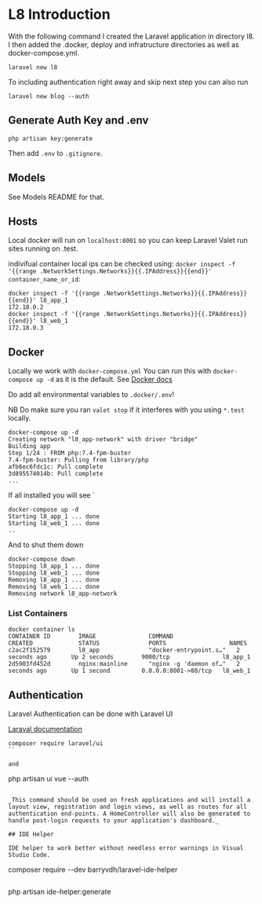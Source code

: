 # L8 Introduction

With the following command I created the Laravel application in directory l8. I then added the .docker, deploy and infratructure directories as well as docker-compose.yml.

```
laravel new l8
```

To including authentication right away and skip next step you can also run

```
laravel new blog --auth
```

## Generate Auth Key and .env

```
php artisan key:generate  
```

Then add `.env` to `.gitignore`.

## Models

See Models README for that.

## Hosts

Local docker will run on `localhost:8001` so you can keep Laravel Valet run sites running on .test.

indivifual container local ips can be checked using: `docker inspect -f '{{range .NetworkSettings.Networks}}{{.IPAddress}}{{end}}' container_name_or_id`:

```
docker inspect -f '{{range .NetworkSettings.Networks}}{{.IPAddress}}{{end}}' l8_app_1
172.18.0.2
docker inspect -f '{{range .NetworkSettings.Networks}}{{.IPAddress}}{{end}}' l8_web_1
172.18.0.3
```

## Docker

Locally we work with `docker-compose.yml` You can run this with `docker-compose up -d` as it is the default. See [Docker docs](https://docs.docker.com/compose/)

Do add all environmental variables to `.docker/.env`!

NB Do make sure you ran `valet stop` if it interferes with you using `*.test` locally.

```
docker-compose up -d
Creating network "l8_app-network" with driver "bridge"
Building app
Step 1/24 : FROM php:7.4-fpm-buster
7.4-fpm-buster: Pulling from library/php
afb6ec6fdc1c: Pull complete
3d895574014b: Pull complete
...
```

If all installed you will see
`
```
docker-compose up -d
Starting l8_app_1 ... done
Starting l8_web_1 ... done
..
```

And to shut them down

```
docker-compose down 
Stopping l8_app_1 ... done
Stopping l8_web_1 ... done
Removing l8_app_1 ... done
Removing l8_web_1 ... done
Removing network l8_app-network
```


### List Containers

```
docker container ls 
CONTAINER ID        IMAGE               COMMAND                  CREATED             STATUS              PORTS                  NAMES
c2ac2f152579        l8_app              "docker-entrypoint.s…"   2 seconds ago       Up 2 seconds        9000/tcp               l8_app_1
2d5903fd452d        nginx:mainline      "nginx -g 'daemon of…"   2 seconds ago       Up 1 second         0.0.0.0:8001->80/tcp   l8_web_1
```

## Authentication

Laravel Authentication can be done with Laravel UI

[Laraval documentation](https://laravel.com/docs/7.x/authentication)

```
composer require laravel/ui
``

and

```
php artisan ui vue --auth
```

_This command should be used on fresh applications and will install a layout view, registration and login views, as well as routes for all authentication end-points. A HomeController will also be generated to handle post-login requests to your application's dashboard._

## IDE Helper

IDE helper to work better without needless error warnings in Visual Studio Code.

```
composer require --dev barryvdh/laravel-ide-helper
```

```
php artisan ide-helper:generate
```